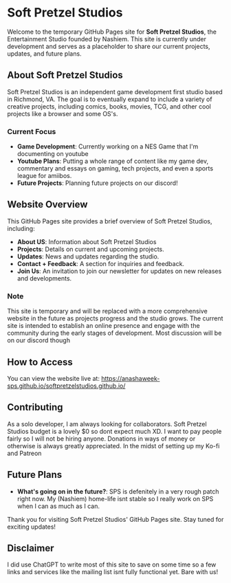 # Soft Pretzel Studios

Welcome to the temporary GitHub Pages site for **Soft Pretzel Studios**, the Entertainment Studio founded by Nashiem. This site is currently under development and serves as a placeholder to share our current projects, updates, and future plans.

## About Soft Pretzel Studios

Soft Pretzel Studios is an independent game development first studio based in Richmond, VA. The goal is to eventually expand to include a variety of creative projects, including comics, books, movies, TCG, and other cool projects like a browser and some OS's. 

### Current Focus

- **Game Development**: Currently working on a NES Game that I'm documenting on youtube
- **Youtube Plans**: Putting a whole range of content like my game dev, commentary and essays on gaming, tech projects, and even a sports league for amiibos.
- **Future Projects**: Planning future projects on our discord!

## Website Overview

This GitHub Pages site provides a brief overview of Soft Pretzel Studios, including:

- **About US**: Information about Soft Pretzel Studios
- **Projects**: Details on current and upcoming projects.
- **Updates**: News and updates regarding the studio.
- **Contact + Feedback**: A section for inquiries and feedback.
- **Join Us**: An invitation to join our newsletter for updates on new releases and developments.

### Note

This site is temporary and will be replaced with a more comprehensive website in the future as projects progress and the studio grows. The current site is intended to establish an online presence and engage with the community during the early stages of development. Most discussion will be on our discord though

## How to Access

You can view the website live at: https://anashaweek-sps.github.io/softpretzelstudios.github.io/

## Contributing

As a solo developer, I am always looking for collaborators. Soft Pretzel Studios budget is a lovely $0 so dont expect much XD. I want to pay people fairly so I will not be hiring anyone. Donations in ways of money or otherwise is always greatly appreciated. In the midst of setting up my Ko-fi and Patreon

## Future Plans

- **What's going on in the future?**: SPS is defenitely in a very rough patch right now. My (Nashiem) home-life isnt stable so I really work on SPS when I can as much as I can.

Thank you for visiting Soft Pretzel Studios' GitHub Pages site. Stay tuned for exciting updates!

## Disclaimer

I did use ChatGPT to write most of this site to save on some time so a few links and services like the mailing list isnt fully functional yet. Bare with us!
